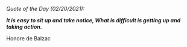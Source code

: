 *Quote of the Day (02/20/2021):*

_**It is easy to sit up and take notice, What is difficult is getting up and taking action.**_

Honore de Balzac